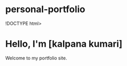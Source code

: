 # personal-portfolio
!DOCTYPE html>
<html>
<head>
    <title>My Portfolio</title>
</head>
<body>
    <h1>Hello, I'm [kalpana kumari]</h1>
    <p>Welcome to my portfolio site.</p>
    
</body>
</html>
